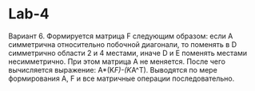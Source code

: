# Lab-4
Вариант 6.
Формируется матрица F следующим образом: если А симметрична относительно побочной диагонали, то поменять в D симметрично области 2 и 4 местами, иначе D и Е поменять местами несимметрично. При этом матрица А не меняется. После чего вычисляется выражение: A*(K*F)-(K*A^T). Выводятся по мере формирования А, F и все матричные операции последовательно.
